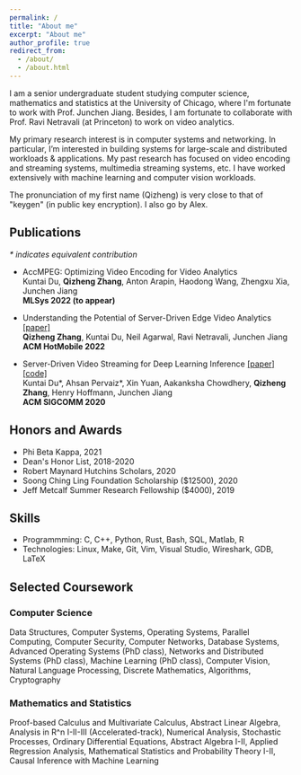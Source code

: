 ```yaml
---
permalink: /
title: "About me"
excerpt: "About me"
author_profile: true
redirect_from: 
  - /about/
  - /about.html
---
```


I am a senior undergraduate student studying computer science, mathematics and statistics at the University of Chicago, where I'm fortunate to work with Prof. Junchen Jiang. Besides, I am fortunate to collaborate with Prof. Ravi Netravali (at Princeton) to work on video analytics.

<!---
Currently, my research interests lie broadly in systems and networking. During my undergraduate years, I focused primarily on building high-performing and resource-efficient networked systems for video analytics applications. 
-->
My primary research interest is in computer systems and networking. In particular, I’m interested in building systems for large-scale and distributed workloads & applications. My past research has focused on video encoding and streaming systems, multimedia streaming systems, etc. I have worked extensively with machine learning and computer vision workloads.

The pronunciation of my first name (Qizheng) is very close to that of "keygen" (in public key encryption). I also go by Alex.

<!---
I am currently applying to PhD programs in Computer Science that start in Fall 2022.
-->

<!---
## Recent News
**[May 2020]** Our DDS paper has been accepted and is to appear in **SIGCOMM 2020**.<br />
<br />
**[Jun 2019]** This summer I'll be a student researcher at Argonne National Laboratory, working with Dr. Mark Hereld at the Mathematics and Computer Science (MCS) Division. I will be contributing to the project LightningBug: Mass Digitization of Pinned Insect Specimens.
-->

## Publications
_* indicates equivalent contribution_
- AccMPEG: Optimizing Video Encoding for Video Analytics<br />
  Kuntai Du, **Qizheng Zhang**, Anton Arapin, Haodong Wang, Zhengxu Xia, Junchen Jiang<br />
  **MLSys 2022 (to appear)**
  
- Understanding the Potential of Server-Driven Edge Video Analytics [[paper]](https://alex-q-z.github.io/files/saliency_hotmobile22.pdf)<br />
  **Qizheng Zhang**, Kuntai Du, Neil Agarwal, Ravi Netravali, Junchen Jiang<br />
  **ACM HotMobile 2022**

- Server-Driven Video Streaming for Deep Learning Inference [[paper]](https://alex-q-z.github.io/files/DDS-sigcomm20.pdf) [[code]](https://github.com/KuntaiDu/dds)<br /> 
  Kuntai Du\*, Ahsan Pervaiz\*, Xin Yuan, Aakanksha Chowdhery, **Qizheng Zhang**, Henry Hoffmann, Junchen Jiang<br />
  **ACM SIGCOMM 2020**

## Honors and Awards
* Phi Beta Kappa, 2021
* Dean's Honor List, 2018-2020
* Robert Maynard Hutchins Scholars, 2020
* Soong Ching Ling Foundation Scholarship ($12500), 2020
* Jeff Metcalf Summer Research Fellowship ($4000), 2019

<!---
## Research
- Video Analytics (June 2020 - Present)<br />
with Kuntai Du and Anton Arapin, Supervised by Prof. Junchen Jiang
- An Iterative Streaming Pipeline for Video Analytics (Autumn 2019 - June 2020)<br />
with Kuntai Du, Prof. Junchen Jiang
- 3D Image Reconstruction (June 2019 - August 2019)<br />
Supervised by Dr. Mark Hereld (Argonne National Lab)
-->

<!---
## Selected Projects
-->

## Skills
* Programmming: C, C++, Python, Rust, Bash, SQL, Matlab, R
* Technologies: Linux, Make, Git, Vim, Visual Studio, Wireshark, GDB, LaTeX

## Selected Coursework
<!---
The University of Chicago, September 2018 - June 2022 (expected)<br />
B.S. in Mathematics, B.S. in Computer Science<br />
<br />
Selected Coursework<br />
- Mathematics: Proof-based Calculus and Multivariate Calculus (Honors), Abstract Linear Algebra, Analysis in R^n I-II-III (accelerated track), Numerical Analysis, Markov Chains and Brownian Motions, Abstract Algebra I-II, Applied Regression Analysis, Statistical and Probability Theory I-II
- Computer Science: Data Structures, Functional Programming, Introduction to Computer Systems, Operating Systems, Computer Networks, Computer Security, Parallel Computing, Graduate Operating Systems, Graduate Machine Learning, Natural Language Processing, Discrete Mathematics, Algorithms
-->

<!---
Besides research, I really enjoy my coursework in computer science. For my introductory functional programming class, I've developed a fully functional Go game with ~2500 lines of Typed Racket code. For my networks class, I've implemented an IRC (Internet Relay Chat) server, the TCP infrastrature, and a simple IP router. For my parallel programming class, I've implemented a parallelized data packet processor that allows work balancing with the use of a variety of locks like the TASLock, the Anderson Queue Lock, etc. I have also taken a number of courses in mathematics, statistics, and physics.<br />
-->

### Computer Science
Data Structures, Computer Systems, Operating Systems, Parallel Computing, Computer Security, Computer Networks, Database Systems, Advanced Operating Systems (PhD class), Networks and Distributed Systems (PhD class), Machine Learning (PhD class), Computer Vision, Natural Language Processing, Discrete Mathematics, Algorithms, Cryptography

<!---
* CMSC 15100-15200 Introduction to Computer Science I-II
* CMSC 15400 Introduction to Computer Systems
* CMSC 23000 Operating Systems
* CMSC 23010 Parallel Computing
* CMSC 23200 Introduction to Computer Security
* CMSC 23320 Foundations of Computer Networks
* CMSC 23500 Introduction to Database Systems (IP)
* CMSC 25700 Natural Language Processing
* CMSC 27100 Discrete Mathematics
* CMSC 27200 Theory of Algorithms
* CMSC 28400 Introduction to Cryptography
* CMSC 33100 Advanced Operating Systems (PhD class)
* CMSC 33300 Networks and Distributed Systems (PhD class)
* TTIC 31020 Introduction to Machine Learning (PhD class)
-->

### Mathematics and Statistics
Proof-based Calculus and Multivariate Calculus, Abstract Linear Algebra, Analysis in R^n I-II-III (Accelerated-track), Numerical Analysis, Stochastic Processes, Ordinary Differential Equations, Abstract Algebra I-II, Applied Regression Analysis, Mathematical Statistics and Probability Theory I-II, Causal Inference with Machine Learning

<!---
* MATH 16100-16200-16300 Honors Calculus I-II-III
* MATH 20250 Abstract Linear Algebra
* MATH 20310-20410-20510 Analysis in R^n I-II-III (accelerated track)
* MATH 21100 Basic Numerical Analysis
* MATH 23500 Markov Chains, Martingales, and Brownian Motion
* MATH 25400-25500 Abstract Algebra I-II
* MATH 27300 Basic Theory of Ordinary Differential Equations (IP)
* STAT 22400 Applied Regression Analysis
* STAT 24400-24500 Statistical Theory and Method I-II
* STAT 24620 Multivariate Statistical Analysis (IP)
* STAT 27420 Causal Inference with Machine Learning
* STAT 28000 Mathematical Optimization (IP)
-->

<!---
### Others
* Electricity & Magnetism (PHYS 13200)<br />
* Arts of Japan (ARTH 16800)<br />
* Modern Japanese Art and Architecture (ARTH 16910)<br />
* Philosophical Perspectives I-II (HUMA 11500-11600)<br />
* Self, Culture, and Society I-II-III (SOSC 12400-12500-12600)<br />
* Intro to the Civilizations of East Asia I (EALC 10800)
-->
